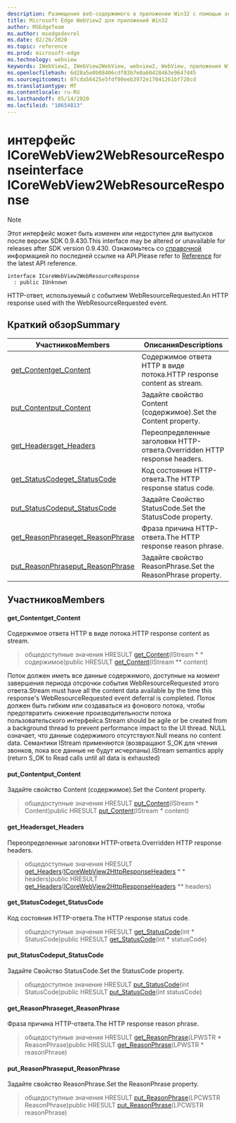 ```yaml
---
description: Размещение веб-содержимого в приложении Win32 с помощью элемента управления Microsoft Edge WebView2
title: Microsoft Edge WebView2 для приложений Win32
author: MSEdgeTeam
ms.author: msedgedevrel
ms.date: 02/26/2020
ms.topic: reference
ms.prod: microsoft-edge
ms.technology: webview
keywords: IWebView2, IWebView2WebView, webview2, WebView, приложения Win32, Win32, EDGE, ICoreWebView2, ICoreWebView2Host, элемент управления "веб-браузер", HTML Edge
ms.openlocfilehash: 6d28a5e0b08406cdf83b7e0a60428463e9647d45
ms.sourcegitcommit: 07cda56425e5fdf90eeb3972e17041261bf720cd
ms.translationtype: MT
ms.contentlocale: ru-RU
ms.lasthandoff: 05/14/2020
ms.locfileid: "10654813"
---
```

# <span data-ttu-id="6c0bf-104">интерфейс ICoreWebView2WebResourceResponse</span><span class="sxs-lookup"><span data-stu-id="6c0bf-104">interface ICoreWebView2WebResourceResponse</span></span> 

> [!NOTE]
> <span data-ttu-id="6c0bf-105">Этот интерфейс может быть изменен или недоступен для выпусков после версии SDK 0.9.430.</span><span class="sxs-lookup"><span data-stu-id="6c0bf-105">This interface may be altered or unavailable for releases after SDK version 0.9.430.</span></span> <span data-ttu-id="6c0bf-106">Ознакомьтесь со [справочной](../../../webview2-api-reference.md) информацией по последней ссылке на API.</span><span class="sxs-lookup"><span data-stu-id="6c0bf-106">Please refer to [Reference](../../../webview2-api-reference.md) for the latest API reference.</span></span>

```
interface ICoreWebView2WebResourceResponse
  : public IUnknown
```

<span data-ttu-id="6c0bf-107">HTTP-ответ, используемый с событием WebResourceRequested.</span><span class="sxs-lookup"><span data-stu-id="6c0bf-107">An HTTP response used with the WebResourceRequested event.</span></span>

## <span data-ttu-id="6c0bf-108">Краткий обзор</span><span class="sxs-lookup"><span data-stu-id="6c0bf-108">Summary</span></span>

 <span data-ttu-id="6c0bf-109">Участников</span><span class="sxs-lookup"><span data-stu-id="6c0bf-109">Members</span></span>                        | <span data-ttu-id="6c0bf-110">Описания</span><span class="sxs-lookup"><span data-stu-id="6c0bf-110">Descriptions</span></span>
--------------------------------|---------------------------------------------
[<span data-ttu-id="6c0bf-111">get_Content</span><span class="sxs-lookup"><span data-stu-id="6c0bf-111">get_Content</span></span>](#get_content) | <span data-ttu-id="6c0bf-112">Содержимое ответа HTTP в виде потока.</span><span class="sxs-lookup"><span data-stu-id="6c0bf-112">HTTP response content as stream.</span></span>
[<span data-ttu-id="6c0bf-113">put_Content</span><span class="sxs-lookup"><span data-stu-id="6c0bf-113">put_Content</span></span>](#put_content) | <span data-ttu-id="6c0bf-114">Задайте свойство Content (содержимое).</span><span class="sxs-lookup"><span data-stu-id="6c0bf-114">Set the Content property.</span></span>
[<span data-ttu-id="6c0bf-115">get_Headers</span><span class="sxs-lookup"><span data-stu-id="6c0bf-115">get_Headers</span></span>](#get_headers) | <span data-ttu-id="6c0bf-116">Переопределенные заголовки HTTP-ответа.</span><span class="sxs-lookup"><span data-stu-id="6c0bf-116">Overridden HTTP response headers.</span></span>
[<span data-ttu-id="6c0bf-117">get_StatusCode</span><span class="sxs-lookup"><span data-stu-id="6c0bf-117">get_StatusCode</span></span>](#get_statuscode) | <span data-ttu-id="6c0bf-118">Код состояния HTTP-ответа.</span><span class="sxs-lookup"><span data-stu-id="6c0bf-118">The HTTP response status code.</span></span>
[<span data-ttu-id="6c0bf-119">put_StatusCode</span><span class="sxs-lookup"><span data-stu-id="6c0bf-119">put_StatusCode</span></span>](#put_statuscode) | <span data-ttu-id="6c0bf-120">Задайте Свойство StatusCode.</span><span class="sxs-lookup"><span data-stu-id="6c0bf-120">Set the StatusCode property.</span></span>
[<span data-ttu-id="6c0bf-121">get_ReasonPhrase</span><span class="sxs-lookup"><span data-stu-id="6c0bf-121">get_ReasonPhrase</span></span>](#get_reasonphrase) | <span data-ttu-id="6c0bf-122">Фраза причина HTTP-ответа.</span><span class="sxs-lookup"><span data-stu-id="6c0bf-122">The HTTP response reason phrase.</span></span>
[<span data-ttu-id="6c0bf-123">put_ReasonPhrase</span><span class="sxs-lookup"><span data-stu-id="6c0bf-123">put_ReasonPhrase</span></span>](#put_reasonphrase) | <span data-ttu-id="6c0bf-124">Задайте свойство ReasonPhrase.</span><span class="sxs-lookup"><span data-stu-id="6c0bf-124">Set the ReasonPhrase property.</span></span>

## <span data-ttu-id="6c0bf-125">Участников</span><span class="sxs-lookup"><span data-stu-id="6c0bf-125">Members</span></span>

#### <span data-ttu-id="6c0bf-126">get_Content</span><span class="sxs-lookup"><span data-stu-id="6c0bf-126">get_Content</span></span> 

<span data-ttu-id="6c0bf-127">Содержимое ответа HTTP в виде потока.</span><span class="sxs-lookup"><span data-stu-id="6c0bf-127">HTTP response content as stream.</span></span>

> <span data-ttu-id="6c0bf-128">общедоступные значения HRESULT [get_Content](#get_content)(IStream \* \* содержимое)</span><span class="sxs-lookup"><span data-stu-id="6c0bf-128">public HRESULT [get_Content](#get_content)(IStream \*\* content)</span></span>

<span data-ttu-id="6c0bf-129">Поток должен иметь все данные содержимого, доступные на момент завершения периода отсрочки события WebResourceRequested этого ответа.</span><span class="sxs-lookup"><span data-stu-id="6c0bf-129">Stream must have all the content data available by the time this response's WebResourceRequested event deferral is completed.</span></span> <span data-ttu-id="6c0bf-130">Поток должен быть гибким или создаваться из фонового потока, чтобы предотвратить снижение производительности потока пользовательского интерфейса.</span><span class="sxs-lookup"><span data-stu-id="6c0bf-130">Stream should be agile or be created from a background thread to prevent performance impact to the UI thread.</span></span> <span data-ttu-id="6c0bf-131">NULL означает, что данные содержимого отсутствуют.</span><span class="sxs-lookup"><span data-stu-id="6c0bf-131">Null means no content data.</span></span> <span data-ttu-id="6c0bf-132">Семантики IStream применяются (возвращают S_OK для чтения звонков, пока все данные не будут исчерпаны).</span><span class="sxs-lookup"><span data-stu-id="6c0bf-132">IStream semantics apply (return S_OK to Read calls until all data is exhausted)</span></span>

#### <span data-ttu-id="6c0bf-133">put_Content</span><span class="sxs-lookup"><span data-stu-id="6c0bf-133">put_Content</span></span> 

<span data-ttu-id="6c0bf-134">Задайте свойство Content (содержимое).</span><span class="sxs-lookup"><span data-stu-id="6c0bf-134">Set the Content property.</span></span>

> <span data-ttu-id="6c0bf-135">общедоступные значения HRESULT [put_Content](#put_content)(IStream \* Content)</span><span class="sxs-lookup"><span data-stu-id="6c0bf-135">public HRESULT [put_Content](#put_content)(IStream \* content)</span></span>

#### <span data-ttu-id="6c0bf-136">get_Headers</span><span class="sxs-lookup"><span data-stu-id="6c0bf-136">get_Headers</span></span> 

<span data-ttu-id="6c0bf-137">Переопределенные заголовки HTTP-ответа.</span><span class="sxs-lookup"><span data-stu-id="6c0bf-137">Overridden HTTP response headers.</span></span>

> <span data-ttu-id="6c0bf-138">общедоступные значения HRESULT [get_Headers](#get_headers)([ICoreWebView2HttpResponseHeaders](ICoreWebView2HttpResponseHeaders.md) \* \* headers)</span><span class="sxs-lookup"><span data-stu-id="6c0bf-138">public HRESULT [get_Headers](#get_headers)([ICoreWebView2HttpResponseHeaders](ICoreWebView2HttpResponseHeaders.md) \*\* headers)</span></span>

#### <span data-ttu-id="6c0bf-139">get_StatusCode</span><span class="sxs-lookup"><span data-stu-id="6c0bf-139">get_StatusCode</span></span> 

<span data-ttu-id="6c0bf-140">Код состояния HTTP-ответа.</span><span class="sxs-lookup"><span data-stu-id="6c0bf-140">The HTTP response status code.</span></span>

> <span data-ttu-id="6c0bf-141">общедоступные значения HRESULT [get_StatusCode](#get_statuscode)(int \* StatusCode)</span><span class="sxs-lookup"><span data-stu-id="6c0bf-141">public HRESULT [get_StatusCode](#get_statuscode)(int \* statusCode)</span></span>

#### <span data-ttu-id="6c0bf-142">put_StatusCode</span><span class="sxs-lookup"><span data-stu-id="6c0bf-142">put_StatusCode</span></span> 

<span data-ttu-id="6c0bf-143">Задайте Свойство StatusCode.</span><span class="sxs-lookup"><span data-stu-id="6c0bf-143">Set the StatusCode property.</span></span>

> <span data-ttu-id="6c0bf-144">общедоступное значение HRESULT [put_StatusCode](#put_statuscode)(int StatusCode)</span><span class="sxs-lookup"><span data-stu-id="6c0bf-144">public HRESULT [put_StatusCode](#put_statuscode)(int statusCode)</span></span>

#### <span data-ttu-id="6c0bf-145">get_ReasonPhrase</span><span class="sxs-lookup"><span data-stu-id="6c0bf-145">get_ReasonPhrase</span></span> 

<span data-ttu-id="6c0bf-146">Фраза причина HTTP-ответа.</span><span class="sxs-lookup"><span data-stu-id="6c0bf-146">The HTTP response reason phrase.</span></span>

> <span data-ttu-id="6c0bf-147">общедоступные значения HRESULT [get_ReasonPhrase](#get_reasonphrase)(LPWSTR \* ReasonPhrase)</span><span class="sxs-lookup"><span data-stu-id="6c0bf-147">public HRESULT [get_ReasonPhrase](#get_reasonphrase)(LPWSTR \* reasonPhrase)</span></span>

#### <span data-ttu-id="6c0bf-148">put_ReasonPhrase</span><span class="sxs-lookup"><span data-stu-id="6c0bf-148">put_ReasonPhrase</span></span> 

<span data-ttu-id="6c0bf-149">Задайте свойство ReasonPhrase.</span><span class="sxs-lookup"><span data-stu-id="6c0bf-149">Set the ReasonPhrase property.</span></span>

> <span data-ttu-id="6c0bf-150">общедоступные значения HRESULT [put_ReasonPhrase](#put_reasonphrase)(LPCWSTR ReasonPhrase)</span><span class="sxs-lookup"><span data-stu-id="6c0bf-150">public HRESULT [put_ReasonPhrase](#put_reasonphrase)(LPCWSTR reasonPhrase)</span></span>

